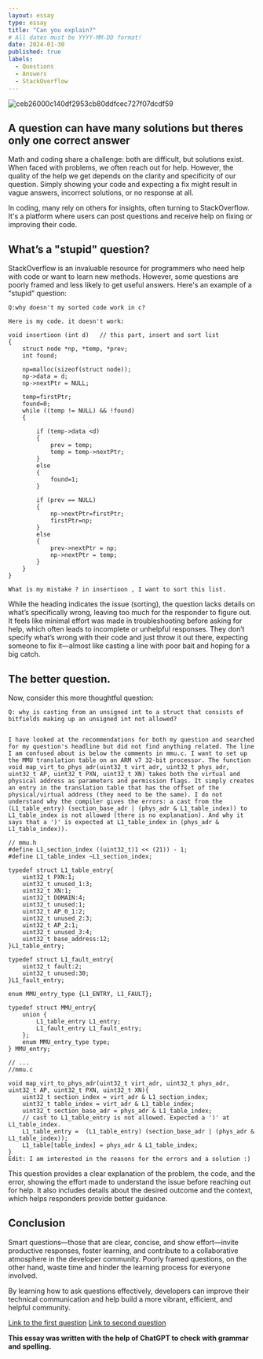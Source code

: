 ```yaml
---
layout: essay
type: essay
title: "Can you explain?"
# All dates must be YYYY-MM-DD format!
date: 2024-01-30
published: true
labels:
  - Questions
  - Answers
  - StackOverflow
---
```


 ![ceb26000c140df2953cb80ddfcec727f07dcdf59](https://github.com/user-attachments/assets/ded9c45a-5441-4b1f-a600-421e758673c0)


## A question can have many solutions but theres only one correct answer

Math and coding share a challenge: both are difficult, but solutions exist. When faced with problems, we often reach out for help. However, the quality of the help we get depends on the clarity and specificity of our question. Simply showing your code and expecting a fix might result in vague answers, incorrect solutions, or no response at all.

In coding, many rely on others for insights, often turning to StackOverflow. It's a platform where users can post questions and receive help on fixing or improving their code.

## What’s a "stupid" question?

StackOverflow is an invaluable resource for programmers who need help with code or want to learn new methods. However, some questions are poorly framed and less likely to get useful answers. Here's an example of a "stupid" question:

```
Q:why doesn't my sorted code work in c? 

Here is my code. it doesn't work:

void insertioon (int d)   // this part, insert and sort list
{                     
    struct node *np, *temp, *prev;
    int found;

    np=malloc(sizeof(struct node));
    np->data = d;
    np->nextPtr = NULL;

    temp=firstPtr;
    found=0;
    while ((temp != NULL) && !found)
    {

        if (temp->data <d)
        {
            prev = temp;
            temp = temp->nextPtr;
        }
        else
        {
            found=1;
        }

        if (prev == NULL)
        {
            np->nextPtr=firstPtr;
            firstPtr=np;
        }
        else
        {
            prev->nextPtr = np;
            np->nextPtr = temp;
        }
    }
}

What is my mistake ? in insertioon , I want to sort this list.
```

While the heading indicates the issue (sorting), the question lacks details on what’s specifically wrong, leaving too much for the responder to figure out. It feels like minimal effort was made in troubleshooting before asking for help, which often leads to incomplete or unhelpful responses. They don’t specify what’s wrong with their code and just throw it out there, expecting someone to fix it—almost like casting a line with poor bait and hoping for a big catch.

## The better question.

Now, consider this more thoughtful question:

```
Q: why is casting from an unsigned int to a struct that consists of bitfields making up an unsigned int not allowed?


I have looked at the recommendations for both my question and searched for my question's headline but did not find anything related. The line I am confused about is below the comments in mmu.c. I want to set up the MMU translation table on an ARM v7 32-bit processor. The function void map_virt_to_phys_adr(uint32_t virt_adr, uint32_t phys_adr, uint32_t AP, uint32_t PXN, uint32_t XN) takes both the virtual and physical address as parameters and permission flags. It simply creates an entry in the translation table that has the offset of the physical/virtual address (they need to be the same). I do not understand why the compiler gives the errors: a cast from the (L1_table_entry) (section_base_adr | (phys_adr & L1_table_index)) to L1_table_index is not allowed (there is no explanation). And why it says that a ')' is expected at L1_table_index in (phys_adr & L1_table_index)).

// mmu.h
#define L1_section_index ((uint32_t)1 << (21)) - 1;
#define L1_table_index ~L1_section_index;

typedef struct L1_table_entry{
    uint32_t PXN:1;
    uint32_t unused_1:3;
    uint32_t XN:1;
    uint32_t DOMAIN:4;
    uint32_t unused:1;
    uint32_t AP_0_1:2;
    uint32_t unused_2:3;
    uint32_t AP_2:1;
    uint32_t unused_3:4;
    uint32_t base_address:12;
}L1_table_entry;

typedef struct L1_fault_entry{
    uint32_t fault:2;
    uint32_t unused:30;
}L1_fault_entry;

enum MMU_entry_type {L1_ENTRY, L1_FAULT};

typedef struct MMU_entry{
    union {
        L1_table_entry L1_entry;
        L1_fault_entry L1_fault_entry;
    };
    enum MMU_entry_type type;
} MMU_entry;

// ...
//mmu.c

void map_virt_to_phys_adr(uint32_t virt_adr, uint32_t phys_adr, uint32_t AP, uint32_t PXN, uint32_t XN){
    uint32_t section_index = virt_adr & L1_section_index;
    uint32_t table_index = virt_adr & L1_table_index;
    uint32_t section_base_adr = phys_adr & L1_table_index;
    // cast to L1_table_entry is not allowed. Expected a ')' at L1_table_index.
    L1_table_entry =  (L1_table_entry) (section_base_adr | (phys_adr & L1_table_index));
    L1_table[table_index] = phys_adr & L1_table_index;
}
Edit: I am interested in the reasons for the errors and a solution :)
```

This question provides a clear explanation of the problem, the code, and the error, showing the effort made to understand the issue before reaching out for help. It also includes details about the desired outcome and the context, which helps responders provide better guidance.

## Conclusion

Smart questions—those that are clear, concise, and show effort—invite productive responses, foster learning, and contribute to a collaborative atmosphere in the developer community. Poorly framed questions, on the other hand, waste time and hinder the learning process for everyone involved.

By learning how to ask questions effectively, developers can improve their technical communication and help build a more vibrant, efficient, and helpful community.



[Link to the first question](https://stackoverflow.com/questions/23712595/why-doesnt-my-sorted-code-work-in-c)
[Link to second question](https://stackoverflow.com/questions/79390209/why-is-casting-from-an-unsigned-int-to-a-struct-that-consists-of-bitfields-makin)

__This essay was written with the help of ChatGPT to check with grammar and spelling.__
